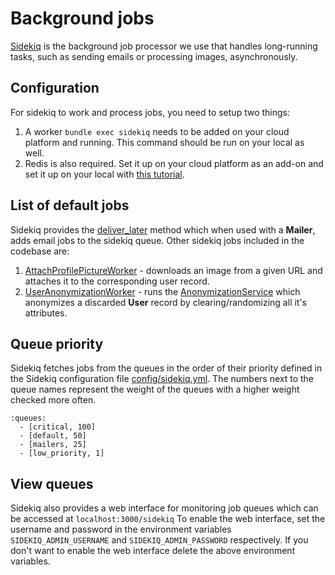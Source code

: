 # Background jobs

[Sidekiq](https://github.com/sidekiq/sidekiq) is the background job processor we use that handles long-running tasks, such as sending emails or processing images, asynchronously.

## Configuration

For sidekiq to work and process jobs, you need to setup two things:

1. A worker `bundle exec sidekiq` needs to be added on your cloud platform and running. This command should be run on your local as well.
2. Redis is also required. Set it up on your cloud platform as an add-on and set it up on your local with [this tutorial](https://redis.io/docs/getting-started/installation/install-redis-on-mac-os/).

## List of default jobs

Sidekiq provides the [deliver_later](https://apidock.com/rails/v5.2.3/ActionMailer/MessageDelivery/deliver_later) method which when used with a **Mailer**, adds email jobs to the sidekiq queue. Other sidekiq jobs included in the codebase are:

1. [AttachProfilePictureWorker](../app/workers/attach_profile_picture_worker.rb) - downloads an image from a given URL and attaches it to the corresponding user record.
2. [UserAnonymizationWorker](../app/workers/user_anonymization_worker.rb) - runs the [AnonymizationService](../app/services/anonymization_service.rb) which anonymizes a discarded **User** record by clearing/randomizing all it's attributes.

## Queue priority

Sidekiq fetches jobs from the queues in the order of their priority defined in the Sidekiq configuration file [config/sidekiq.yml](../config/sidekiq.yml). The numbers next to the queue names represent the weight of the queues with a higher weight checked more often.

```
:queues:
  - [critical, 100]
  - [default, 50]
  - [mailers, 25]
  - [low_priority, 1]
```

## View queues

Sidekiq also provides a web interface for monitoring job queues which can be accessed at `localhost:3000/sidekiq`
To enable the web interface, set the username and password in the environment variables `SIDEKIQ_ADMIN_USERNAME` and `SIDEKIQ_ADMIN_PASSWORD` respectively.
If you don't want to enable the web interface delete the above environment variables.
